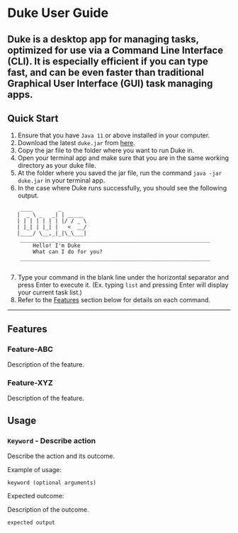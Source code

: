 # Duke User Guide

Duke is a **desktop app for managing tasks, optimized for use via a Command Line Interface (CLI)**. It is especially
efficient if you can type fast, and can be even faster than traditional Graphical User Interface (GUI) 
task managing apps.
---
## Quick Start
1. Ensure that you have `Java 11` or above installed in your computer.
2. Download the latest `duke.jar` from [here]().
3. Copy the jar file to the folder where you want to run Duke in.
4. Open your terminal app and make sure that you are in the same working directory as your duke file.
5. At the folder where you saved the jar file, run the command `java -jar duke.jar` in your terminal app.
6. In the case where Duke runs successfully, you should see the following output.
```
    ____        _        
   |  _ \ _   _| | _____ 
   | | | | | | | |/ / _ \
   | |_| | |_| |   <  __/
   |____/ \__,_|_|\_\___|
    ____________________________________________________________
        Hello! I'm Duke
        What can I do for you?
    ____________________________________________________________
    
```
7. Type your command in the blank line under the horizontal separator and press Enter to execute it.
   (Ex. typing `list` and pressing Enter will display your current task list.)
8. Refer to the [Features](##-Features) section below for details on each command.
---
## Features

### Feature-ABC

Description of the feature.

### Feature-XYZ

Description of the feature.

## Usage

### `Keyword` - Describe action

Describe the action and its outcome.

Example of usage: 

`keyword (optional arguments)`

Expected outcome:

Description of the outcome.

```
expected output
```
